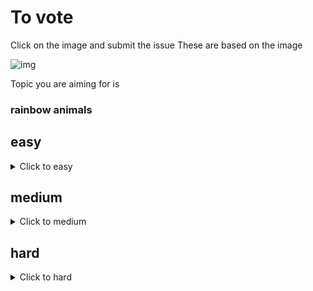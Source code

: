 # To vote
Click on the image and submit the issue
These are based on the image

![img](https://fileserver.matissetec.dev/output/createImage/630649313860780043/7107561596/7107561596/png)

Topic you are aiming for is
<h3>rainbow animals
</h3>

## easy
<details><summary>Click to easy</summary>

[![Vote for MatissesProjects](https://fileserver.matissetec.dev/output/similarImages/630649313860780043/6390822979/6390822979/png)](https://github.com/MatissesProjects/GenerateImage/issues/new?title=Vote%20for%20MatissesProjects%20easy&body=Good%20luck%20to%20MatissesProjects%20thank%20you%20for%20voting.%20One%20vote%20per%20difficulty)
</details>

## medium
<details><summary>Click to medium</summary>

[![Vote for MatissesProjects](https://fileserver.matissetec.dev/output/similarImages/630649313860780043/8928911403/8928911403/png)](https://github.com/MatissesProjects/GenerateImage/issues/new?title=Vote%20for%20MatissesProjects%20medium&body=Good%20luck%20to%20MatissesProjects%20thank%20you%20for%20voting.%20One%20vote%20per%20difficulty)
</details>

## hard
<details><summary>Click to hard</summary>

</details>

